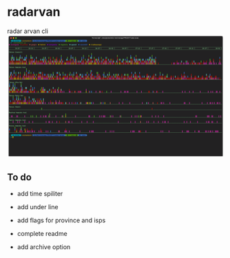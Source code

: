 # radarvan
radar arvan cli 
![radar arvan Screenshot](Screenshot.png)
## To do
- add time spiliter
+ add under line
- add flags for province and isps
+ complete readme
- add archive option
